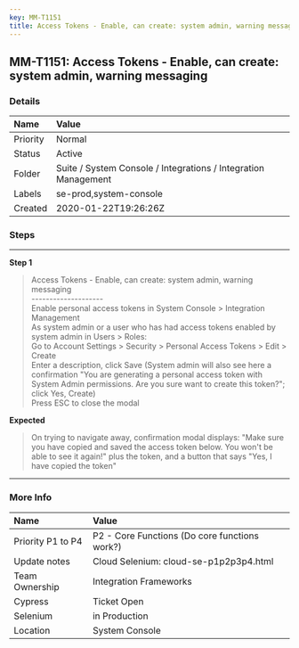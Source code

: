 ```yaml
---
key: MM-T1151
title: Access Tokens - Enable, can create: system admin, warning messaging
---
```


## MM-T1151: Access Tokens - Enable, can create: system admin, warning messaging

### Details

| Name     | Value                                                          |
| :------- | :------------------------------------------------------------- |
| Priority | Normal                                                         |
| Status   | Active                                                         |
| Folder   | Suite / System Console / Integrations / Integration Management |
| Labels   | se-prod,system-console                                         |
| Created  | 2020-01-22T19:26:26Z                                           |

### Steps

<hr/>

**Step 1**

> <article>Access Tokens - Enable, can create: system admin, warning messaging<br />--------------------<br />Enable personal access tokens in System Console &gt; Integration Management<br />As system admin or a user who has had access tokens enabled by system admin in Users &gt; Roles:<br />Go to Account Settings &gt; Security &gt; Personal Access Tokens &gt; Edit &gt; Create<br />Enter a description, click Save (System admin will also see here a confirmation &quot;You are generating a personal access token with System Admin permissions. Are you sure want to create this token?&quot;; click Yes, Create)<br />Press ESC to close the modal</article>

**Expected**

> <article>On trying to navigate away, confirmation modal displays: &quot;Make sure you have copied and saved the access token below. You won't be able to see it again!&quot; plus the token, and a button that says &quot;Yes, I have copied the token&quot;</article>

<hr/>

### More Info

| Name              | Value                                         |
| :---------------- | :-------------------------------------------- |
| Priority P1 to P4 | P2 - Core Functions (Do core functions work?) |
| Update notes      | Cloud Selenium: cloud-se-p1p2p3p4.html        |
| Team Ownership    | Integration Frameworks                        |
| Cypress           | Ticket Open                                   |
| Selenium          | in Production                                 |
| Location          | System Console                                |

